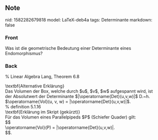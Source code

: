 ## Note
nid: 1582282679818
model: LaTeX-deb4a
tags: Determinante
markdown: false

### Front
Was ist die geometrische Bedeutung einer Determinante eines Endomorphismus?

### Back
% Linear Algebra Lang, Theorem 6.8<div>
</div><div>\textbf{Alternative Erklärung}</div><div>
</div><div>Das Volumen der Box, welche durch $u$, $v$, $w$ aufgespannt wird, ist der Absolutwert der Determinante $|\operatorname{<span>Det</span><span>}(u,v,w)|$ D.~h. $</span><span>\operatorname{Vol</span><span>}</span><span>(u, v, w) = |</span><span>\operatorname{</span><span>Det</span><span>}</span><span>(u,v,w)|$.</span></div><div><span>
</span></div><div><span>% definition 5.1.16</span></div><div><span>
</span></div><div><span>\textbf{Erklärung im Skript (gekürzt)}</span></div><div><span>
</span></div><div><span>Für das Volumen eines Parallelpipeds $P$ (Schiefer Quader) gilt:</span></div><div><span>$$</span></div><div><span>\operatorname{Vol</span><span>}</span><span>(P) = |</span><span>\operatorname{</span><span>Det</span><span>}</span><span>(u,v,w)|.</span></div><div><span>$$.</span></div><div><span>
</span></div>
